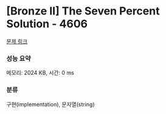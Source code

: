 # [Bronze II] The Seven Percent Solution - 4606 

[문제 링크](https://www.acmicpc.net/problem/4606) 

### 성능 요약

메모리: 2024 KB, 시간: 0 ms

### 분류

구현(implementation), 문자열(string)

